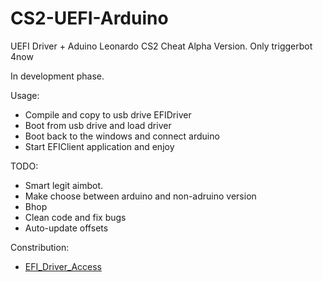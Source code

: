 # **CS2-UEFI-Arduino**

UEFI Driver + Aduino Leonardo CS2 Cheat
Alpha Version.
Only triggerbot 4now

In development phase.

Usage:
+ Compile and copy to usb drive EFIDriver
+ Boot from usb drive and load driver
+ Boot back to the windows and connect arduino
+ Start EFIClient application and enjoy


TODO:

+ Smart legit aimbot.
+ Make choose between arduino and non-adruino version
+ Bhop
+ Clean code and fix bugs
+ Auto-update offsets

Constribution:
+ [EFI_Driver_Access](https://github.com/TheCruZ/EFI_Driver_Access)
